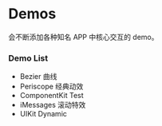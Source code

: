 # Demos
  会不断添加各种知名 APP 中核心交互的 demo。
  
### Demo List
  * Bezier 曲线
  * Periscope 经典动效
  * ComponentKit Test
  * iMessages 滚动特效
  * UIKit Dynamic

